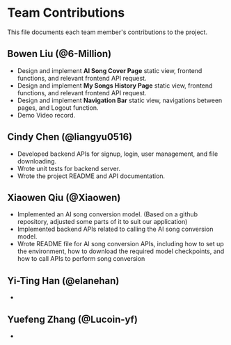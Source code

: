 # Team Contributions

This file documents each team member's contributions to the project.

## Bowen Liu (@6-Million)

- Design and implement **AI Song Cover Page** static view, frontend functions, and relevant frontend API request.
- Design and implement **My Songs History Page** static view, frontend functions, and relevant frontend API request.
- Design and implement **Navigation Bar** static view, navigations between pages, and Logout function.
- Demo Video record.

## Cindy Chen (@liangyu0516)

- Developed backend APIs for signup, login, user management, and file downloading.
- Wrote unit tests for backend server.
- Wrote the project README and API documentation.

## Xiaowen Qiu (@Xiaowen)

- Implemented an AI song conversion model. (Based on a github repository, adjusted some parts of it to suit our application)
- Implemented backend APIs related to calling the AI song conversion model.
- Wrote README file for AI song conversion APIs, including how to set up the environment, how to download the required model checkpoints, and how to call APIs to perform song conversion 

## Yi-Ting Han (@elanehan)

- 

## Yuefeng Zhang (@Lucoin-yf)

- 
